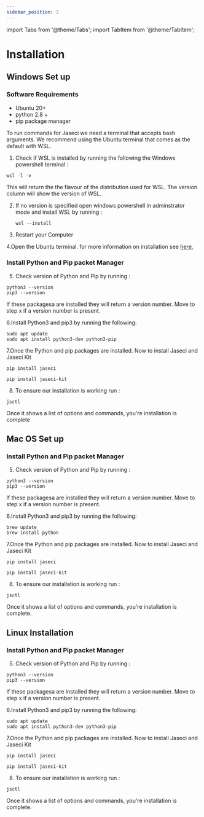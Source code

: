 ```yaml
---
sidebar_position: 2
---
```

import Tabs from '@theme/Tabs';
import TabItem from '@theme/TabItem';


# Installation

<Tabs>
<TabItem value="windows" label="Windows" default>

## Windows Set up

### Software Requirements
- Ubuntu 20+
- python 2.8 +
- pip package manager

To run commands for Jaseci we need a terminal that accepts bash arguments. We recommend using the Ubuntu terminal that comes as the default with WSL.

1. Check if WSL is installed by running the following the Windows powershell terminal :
 
 ```python
 wsl -l -v
 ```
 This will return the  the flavour of the distribution used for WSL. The version column will show the version of WSL.

2. If no version is specified open windows powershell in  adminstrator mode and install WSL by running :
    ```
    wsl --install
    ````

3. Restart your Computer

4.Open the Ubuntu terminal. for more information on installation see [here.](https://docs.microsoft.com/en-us/windows/wsl/install)

### Install Python and Pip packet Manager

5. Check version of Python and Pip by running :
```
python3 --version
pip3 --version
```
If these packagesa are installed they will return a version number. Move to step x if a version number is present.

6.Install Python3 and pip3 by running the following: 
```
sudo apt update
sudo apt install python3-dev python3-pip
```
7.Once the Python and pip packages are installed. Now to install Jaseci and Jaseci Kit
```
pip install jaseci
```
```
pip install jaseci-kit
```

8. To ensure our installation is working run :
```
jsctl
```
Once it shows a list of options and commands, you're installation is complete
</TabItem>
<TabItem value="Macos" label="MACOS" default>

## Mac OS Set up

### Install Python and Pip packet Manager

5. Check version of Python and Pip by running :
```
python3 --version
pip3 --version
```
If these packagesa are installed they will return a version number. Move to step x if a version number is present.

6.Install Python3 and pip3 by running the following: 
```
brew update
brew install python
```
7.Once the Python and pip packages are installed. Now to install Jaseci and Jaseci Kit
```
pip install jaseci
```
```
pip install jaseci-kit
```

8. To ensure our installation is working run :
```
jsctl
```
Once it shows a list of options and commands, you're installation is complete.
</TabItem>
<TabItem value="linux" label="Linux" default>

## Linux Installation



### Install Python and Pip packet Manager

5. Check version of Python and Pip by running :
```
python3 --version
pip3 --version
```
If these packagesa are installed they will return a version number. Move to step x if a version number is present.

6.Install Python3 and pip3 by running the following: 
```
sudo apt update
sudo apt install python3-dev python3-pip
```
7.Once the Python and pip packages are installed. Now to install Jaseci and Jaseci Kit
```
pip install jaseci
```
```
pip install jaseci-kit
```

8. To ensure our installation is working run :
```
jsctl
```
Once it shows a list of options and commands, you're installation is complete.

</TabItem>

</Tabs>



